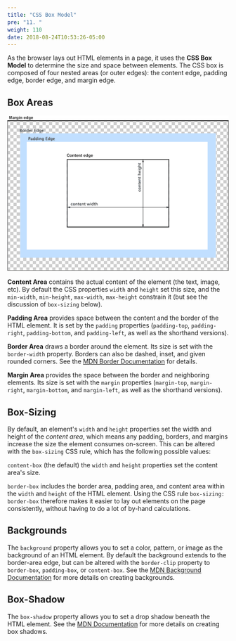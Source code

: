 ```yaml
---
title: "CSS Box Model"
pre: "11. "
weight: 110
date: 2018-08-24T10:53:26-05:00
---
```


As the browser lays out HTML elements in a page, it uses the __CSS Box Model__ to determine the size and space between elements.  The CSS box is composed of four nested areas (or outer edges): the content edge, padding edge, border edge, and margin edge.  

## Box Areas

![CSS Box Model](/images/B.11.1.png)

__Content Area__ contains the actual content of the element (the text, image, etc).  By default the CSS properties `width` and `height` set this size, and the `min-width`, `min-height`, `max-width`, `max-height` constrain it (but see the discussion of `box-sizing` below).  

__Padding Area__ provides space between the content and the border of the HTML element.  It is set by the `padding` properties (`padding-top`, `padding-right`, `padding-bottom`, and `padding-left`, as well as the shorthand versions).

__Border Area__ draws a border around the element.  Its size is set with the `border-width` property.  Borders can also be dashed, inset, and given rounded corners. See the [MDN Border Documentation](https://developer.mozilla.org/en-US/docs/Web/CSS/border) for details.

__Margin Area__ provides the space between the border and neighboring elements.  Its size is set with the `margin` properties (`margin-top`, `margin-right`, `margin-bottom`, and `margin-left`, as well as the shorthand versions).

## Box-Sizing

By default, an element's `width` and `height` properties set the width and height of the _content area_, which means any padding, borders, and margins increase the size the element consumes on-screen.  This can be altered with the `box-sizing` CSS rule, which has the following possible values:

`content-box` (the default) the `width` and `height` properties set the content area's size.

`border-box` includes the border area, padding area, and content area within the `width` and `height` of the HTML element.  Using the CSS rule `box-sizing: border-box` therefore makes it easier to lay out elements on the page consistently, without having to do a lot of by-hand calculations.

## Backgrounds 

The `background` property allows you to set a color, pattern, or image as the background of an HTML element. By default the background extends to the border-area edge, but can be altered with the `border-clip` property to `border-box`, `padding-box`, or `content-box`.  See the [MDN Background Documentation](https://developer.mozilla.org/en-US/docs/Web/CSS/background) for more details on creating backgrounds.

## Box-Shadow 

The `box-shadow` property allows you to set a drop shadow beneath the HTML element.  See the [MDN Documentation](https://developer.mozilla.org/en-US/docs/Web/CSS/box-shadow) for more details on creating box shadows.
